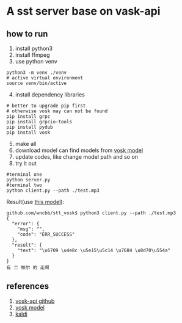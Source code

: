 # A sst server base on vask-api



## how to run

1. install python3
2. install ffmpeg
3. use python venv
```
python3 -m venv ./venv
# active virtual environment
source venv/bin/active
```
4. install dependency libraries 
```
# better to upgrade pip first
# otherwise vosk may can not be found 
pip install grpc
pip install grpcio-tools
pip install pydub
pip install vosk
```
5. make all
6. download model
can find models from [vosk model](https://alphacephei.com/vosk/models)
7. update codes, like change model path and so on
8. try it out
```
#terminal one
python server.py
#terminal two
python client.py --path ./test.mp3
```

Result(use [this model](https://alphacephei.com/vosk/models/vosk-model-small-cn-0.3.zip)):
```
github.com/wncbb/stt_vosk$ python3 client.py --path ./test.mp3 
{
  "error": {
    "msg": "",
    "code": "ERR_SUCCESS"
  },
  "result": {
    "text": "\u6709 \u4e8c \u5e15\u5c14 \u7684 \u8d70\u554a"
  }
}
有 二 帕尔 的 走啊
```

## references
1. [vosk-api github](https://github.com/alphacep/vosk-api)
2. [vosk model](https://alphacephei.com/vosk/models)
3. [kaldi](https://kaldi-asr.org/)